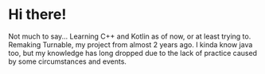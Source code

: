 
# Hi there!
Not much to say... Learning C++ and Kotlin as of now, or at least trying to. Remaking Turnable, my project from almost 2 years ago.
I kinda know java too, but my knowledge has long dropped due to the lack of practice caused by some circumstances and events.
